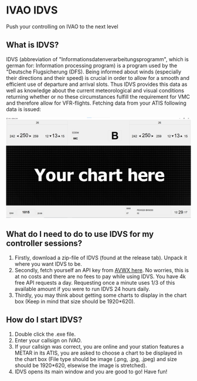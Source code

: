 # IVAO IDVS
Push your controlling on IVAO to the next level

## What is IDVS?
IDVS (abbreviation of "Informationsdatenverarbeitungsprogramm", which is german for: Information processing program) is a program used by the "Deutsche Flugsicherung (DFS). Being informed about winds (especially their directions and their speed) is crucial in order to allow for a smooth and efficient use of departure and arrival slots. Thus IDVS provides this data as well as knowledge about the current meteorological and visual conditions returning whether or no these circumstances fulfill the requirement for VMC and therefore allow for VFR-flights.
Fetching data from your ATIS following data is issued:

![Alt text](./sample_pictures/mainwindow.png)

## What do I need to do to use IDVS for my controller sessions?
1. Firstly, download a zip-file of IDVS (found at the release tab). Unpack it where you want IDVS to be.
2. Secondly, fetch yourself an API key from [AVWX here](https://account.avwx.rest/tokens). No worries, this is at no costs and there are no fees to pay while using IDVS. You have 4k free API requests a day. Requesting once a minute uses 1/3 of this available amount if you were to run IDVS 24 hours daily.
3. Thirdly, you may think about getting some charts to display in the chart box (Keep in mind that size should be 1920*620).

## How do I start IDVS?
1. Double click the .exe file.
2. Enter your callsign on IVAO.
3. If your callsign was correct, you are online and your station features a METAR in its ATIS, you are asked to choose a chart to be displayed in the chart box (File type should be image (.png, .jpg, .jpeg) and size should be 1920*620, elsewise the image is stretched).
4. IDVS opens its main window and you are good to go! Have fun!